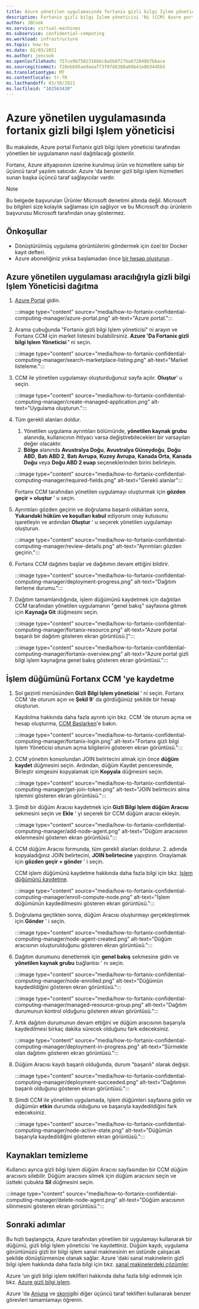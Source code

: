 ```yaml
---
title: Azure yönetilen uygulamasında fortanix gizli bilgi Işlem yöneticisi
description: Fortanix gizli bilgi Işlem yöneticisi 'Ni (CCM) Azure portal yönetilen bir uygulamada dağıtmayı öğrenin.
author: JBCook
ms.service: virtual-machines
ms.subservice: confidential-computing
ms.workload: infrastructure
ms.topic: how-to
ms.date: 02/03/2021
ms.author: jencook
ms.openlocfilehash: 757ce9b7502316bbc8a5b8f27ba672048b7bbace
ms.sourcegitcommit: f28ebb95ae9aaaff3f87d8388a09b41e0b3445b5
ms.translationtype: MT
ms.contentlocale: tr-TR
ms.lasthandoff: 03/30/2021
ms.locfileid: "102563430"
---
```

# <a name="fortanix-confidential-computing-manager-in-an-azure-managed-application"></a>Azure yönetilen uygulamasında fortanix gizli bilgi Işlem yöneticisi

Bu makalede, Azure portal Fortanix gizli bilgi Işlem yöneticisi tarafından yönetilen bir uygulamanın nasıl dağıtılacağı gösterilir.

Fortanx, Azure altyapısının üzerine kurulmuş ürün ve hizmetlere sahip bir üçüncü taraf yazılım satıcıdır. Azure 'da benzer gizli bilgi işlem hizmetleri sunan başka üçüncü taraf sağlayıcılar vardır.

> [!NOTE]
>Bu belgede başvurulan Ürünler Microsoft denetimi altında değil. Microsoft bu bilgileri size kolaylık sağlaması için sağlıyor ve bu Microsoft dışı ürünlerin başvurusu Microsoft tarafından onay göstermez.

## <a name="prerequisites"></a>Önkoşullar

- Dönüştürülmüş uygulama görüntülerini göndermek için özel bir Docker kayıt defteri.
- Azure aboneliğiniz yoksa başlamadan önce [bir hesap oluşturun](https://azure.microsoft.com/pricing/purchase-options/pay-as-you-go/) .

## <a name="deploy-a-confidential-computing-manager-through-an-azure-managed-application"></a>Azure yönetilen uygulaması aracılığıyla gizli bilgi Işlem Yöneticisi dağıtma

1. [Azure Portal](https://portal.azure.com/) gidin.

    :::image type="content" source="media/how-to-fortanix-confidential-computing-manager/azure-portal.png" alt-text="Azure portal.":::

2. Arama çubuğunda "Fortanix gizli bilgi Işlem yöneticisi" ni arayın ve Fortanx CCM için market listesini bulabilirsiniz. **Azure 'Da Fortanix gizli bilgi Işlem Yöneticisi '** ni seçin.

    :::image type="content" source="media/how-to-fortanix-confidential-computing-manager/search-marketplace-listing.png" alt-text="Market listeleme.":::

3. CCM ile yönetilen uygulamayı oluşturduğunuz sayfa açılır. **Oluştur**' u seçin.

    :::image type="content" source="media/how-to-fortanix-confidential-computing-manager/create-managed-application.png" alt-text="Uygulama oluşturun.":::

4. Tüm gerekli alanları doldur.
   1. Yönetilen uygulama ayrıntıları bölümünde, **yönetilen kaynak grubu** alanında, kullanıcının ihtiyacı varsa değiştirebilecekleri bir varsayılan değer olacaktır.
   2. **Bölge** alanında **Avustralya Doğu**, **Avustralya Güneydoğu**, **Doğu ABD**, **Batı ABD 2**, **Batı Avrupa**, **Kuzey Avrupa**, **Kanada Orta**, **Kanada Doğu** veya **Doğu ABD 2 euap** seçeneklerinden birini belirleyin.

   :::image type="content" source="media/how-to-fortanix-confidential-computing-manager/required-fields.png" alt-text="Gerekli alanlar":::

   Fortanx CCM tarafından yönetilen uygulamayı oluşturmak için **gözden geçir + oluştur** ' u seçin.

5. Ayrıntıları gözden geçirin ve doğrulama başarılı olduktan sonra, **Yukarıdaki hüküm ve koşulları kabul** ediyorum onay kutusunu işaretleyin ve ardından **Oluştur** ' u seçerek yönetilen uygulamayı oluşturun.

   :::image type="content" source="media/how-to-fortanix-confidential-computing-manager/review-details.png" alt-text="Ayrıntıları gözden geçirin.":::

6. Fortanx CCM dağıtımı başlar ve dağıtımın devam ettiğini bildirir.

   :::image type="content" source="media/how-to-fortanix-confidential-computing-manager/deployment-progress.png" alt-text="Dağıtım Ilerleme durumu.":::

7. Dağıtım tamamlandığında, işlem düğümünü kaydetmek için dağıtılan CCM tarafından yönetilen uygulamanın "genel bakış" sayfasına gitmek için **Kaynağa Git** düğmesini seçin.

   :::image type="content" source="media/how-to-fortanix-confidential-computing-manager/fortanix-resource.png" alt-text="Azure portal başarılı bir dağıtım gösteren ekran görüntüsü.]":::

   :::image type="content" source="media/how-to-fortanix-confidential-computing-manager/fortanix-overview.png" alt-text="Azure portal gizli bilgi işlem kaynağına genel bakış gösteren ekran görüntüsü.":::

## <a name="enroll-the-compute-node-in-fortanix-ccm"></a>İşlem düğümünü Fortanx CCM 'ye kaydetme

1. Sol gezinti menüsünden **Gizli Bilgi Işlem yöneticisi** ' ni seçin. Fortanx CCM 'de oturum açın ve **Şekil 9**' da gördüğünüz şekilde bir hesap oluşturun.

    Kaydolma hakkında daha fazla ayrıntı için bkz. CCM 'de oturum açma ve hesap oluşturma, [CCM Başlarken](https://support.fortanix.com/hc/en-us/articles/360034373551-User-s-Guide-Logging-in)'e bakın.
    
    :::image type="content" source="media/how-to-fortanix-confidential-computing-manager/fortanix-login.png" alt-text="Fortanx gizli bilgi Işlem Yöneticisi oturum açma bilgilerini gösteren ekran görüntüsü.":::
    
2. CCM yönetim konsolundan JOIN belirtecini almak için önce **düğüm kaydet** düğmesini seçin. Ardından, düğüm Kaydet penceresinde, Birleştir simgesini kopyalamak için **Kopyala** düğmesini seçin.

    :::image type="content" source="media/how-to-fortanix-confidential-computing-manager/get-join-token.png" alt-text="JOIN belirtecini alma işlemini gösteren ekran görüntüsü.":::

3. Şimdi bir düğüm Aracısı kaydetmek için **Gizli Bilgi Işlem düğüm Aracısı** sekmesini seçin ve **Ekle** ' yi seçerek bir CCM düğüm aracısı ekleyin.

    :::image type="content" source="media/how-to-fortanix-confidential-computing-manager/add-node-agent.png" alt-text="Düğüm aracısının eklenmesini gösteren ekran görüntüsü.":::

4.  CCM düğüm Aracısı formunda, tüm gerekli alanları doldurur. 2. adımda kopyaladığınız JOIN belirtecini, **JOIN belirtecine** yapıştırın. Onaylamak için **gözden geçir + gönder** ' i seçin.

    CCM işlem düğümünü kaydetme hakkında daha fazla bilgi için bkz. [Işlem düğümünü kaydetme](https://support.fortanix.com/hc/en-us/articles/360043085652-User-s-Guide-Compute-Nodes).
    
    :::image type="content" source="media/how-to-fortanix-confidential-computing-manager/enroll-compute-node.png" alt-text="İşlem düğümünün kaydedilmesini gösteren ekran görüntüsü.":::
    
5. Doğrulama geçtikten sonra, düğüm Aracısı oluşturmayı gerçekleştirmek için **Gönder** ' i seçin.

    :::image type="content" source="media/how-to-fortanix-confidential-computing-manager/node-agent-created.png" alt-text="Düğüm aracısının oluşturulduğunu gösteren ekran görüntüsü.":::

6. Dağıtım durumunu denetlemek için **genel bakış** sekmesine gidin ve **yönetilen kaynak grubu** bağlantısı ' nı seçin.

    :::image type="content" source="media/how-to-fortanix-confidential-computing-manager/node-enrolled.png" alt-text="Düğümün kaydedildiğini gösteren ekran görüntüsü.":::
    
    :::image type="content" source="media/how-to-fortanix-confidential-computing-manager/managed-resource-group.png" alt-text="Dağıtım durumunun kontrol olduğunu gösteren ekran görüntüsü.":::

7. Artık dağıtım durumunun devam ettiğini ve düğüm aracısının başarıyla kaydedilmesi birkaç dakika sürecek olduğunu fark edeceksiniz.

    :::image type="content" source="media/how-to-fortanix-confidential-computing-manager/deployment-in-progress.png" alt-text="Sürmekte olan dağıtımı gösteren ekran görüntüsü.":::

8. Düğüm Aracısı kaydı başarılı olduğunda, durum "başarılı" olarak değişir.

    :::image type="content" source="media/how-to-fortanix-confidential-computing-manager/deployment-succeeded.png" alt-text="Dağıtımın başarılı olduğunu gösteren ekran görüntüsü.":::

9. Şimdi CCM ile yönetilen uygulamada, Işlem düğümleri sayfasına gidin ve düğümün **etkin** durumda olduğunu ve başarıyla kaydedildiğini fark edeceksiniz.

    :::image type="content" source="media/how-to-fortanix-confidential-computing-manager/node-active-state.png" alt-text="Düğümün başarıyla kaydedildiğini gösteren ekran görüntüsü.":::

## <a name="clean-up-resources"></a>Kaynakları temizleme

Kullanıcı ayrıca gizli bilgi Işlem düğüm Aracısı sayfasından bir CCM düğüm aracısını silebilir. Düğüm aracısını silmek için düğüm aracısını seçin ve üstteki çubukta **Sil** düğmesini seçin.

:::image type="content" source="media/how-to-fortanix-confidential-computing-manager/delete-node-agent.png" alt-text="Düğüm aracısının silinmesini gösteren ekran görüntüsü.":::

## <a name="next-steps"></a>Sonraki adımlar

Bu hızlı başlangıçta, Azure tarafından yönetilen bir uygulamayı kullanarak bir düğümü, gizli bilgi Işlem yöneticisi 'ne kaydettiniz. Düğüm kaydı, uygulama görüntünüzü gizli bir bilgi işlem sanal makinesinin en üstünde çalışacak şekilde dönüştürmenize olanak sağlar. Azure 'daki sanal makinelerin gizli bilgi işlem hakkında daha fazla bilgi için bkz. [sanal makinelerdeki çözümler](virtual-machine-solutions.md).

Azure 'un gizli bilgi işlem teklifleri hakkında daha fazla bilgi edinmek için bkz. [Azure gizli bilgi işlem](overview.md).

Azure 'da [Anjuna](https://azuremarketplace.microsoft.com/marketplace/apps/anjuna-5229812.aee-az-v1) ve [skoni](https://sconedocs.github.io)gibi diğer üçüncü taraf teklifleri kullanarak benzer görevleri tamamlamayı öğrenin.

